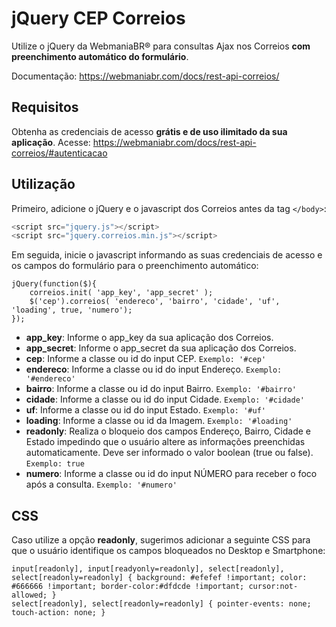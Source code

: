 # jQuery CEP Correios

Utilize o jQuery da WebmaniaBR® para consultas Ajax nos Correios **com preenchimento automático do formulário**.

Documentação: https://webmaniabr.com/docs/rest-api-correios/

## Requisitos

Obtenha as credenciais de acesso **grátis e de uso ilimitado da sua aplicação**. Acesse: https://webmaniabr.com/docs/rest-api-correios/#autenticacao

## Utilização

Primeiro, adicione o jQuery e o javascript dos Correios antes da tag <code>&lt;/body&gt;</code>:

```javascript
<script src="jquery.js"></script>
<script src="jquery.correios.min.js"></script>
```

Em seguida, inicie o javascript informando as suas credenciais de acesso e os campos do formulário para o preenchimento automático:

```
jQuery(function($){
    correios.init( 'app_key', 'app_secret' );
    $('cep').correios( 'endereco', 'bairro', 'cidade', 'uf', 'loading', true, 'numero');
});
```

- **app_key**: Informe o app_key da sua aplicação dos Correios.
- **app_secret**: Informe o app_secret da sua aplicação dos Correios.
- **cep**: Informe a classe ou id do input CEP. <code>Exemplo: '#cep'</code>
- **endereco**: Informe a classe ou id do input Endereço. <code>Exemplo: '#endereco'</code>
- **bairro**: Informe a classe ou id do input Bairro. <code>Exemplo: '#bairro'</code>
- **cidade**: Informe a classe ou id do input Cidade. <code>Exemplo: '#cidade'</code>
- **uf**: Informe a classe ou id do input Estado. <code>Exemplo: '#uf'</code>
- **loading**: Informe a classe ou id da Imagem. <code>Exemplo: '#loading'</code>
- **readonly**: Realiza o bloqueio dos campos Endereço, Bairro, Cidade e Estado impedindo que o usuário altere as informações preenchidas automaticamente. Deve ser informado o valor boolean (true ou false). <code>Exemplo: true</code>
- **numero**: Informe a classe ou id do input NÚMERO para receber o foco após a consulta. <code>Exemplo: '#numero'</code>

## CSS 

Caso utilize a opção **readonly**, sugerimos adicionar a seguinte CSS para que o usuário identifique os campos bloqueados no Desktop e Smartphone:

```
input[readonly], input[readyonly=readonly], select[readonly], select[readonly=readonly] { background: #efefef !important; color: #666666 !important; border-color:#dfdcde !important; cursor:not-allowed; }
select[readonly], select[readonly=readonly] { pointer-events: none; touch-action: none; }
```

